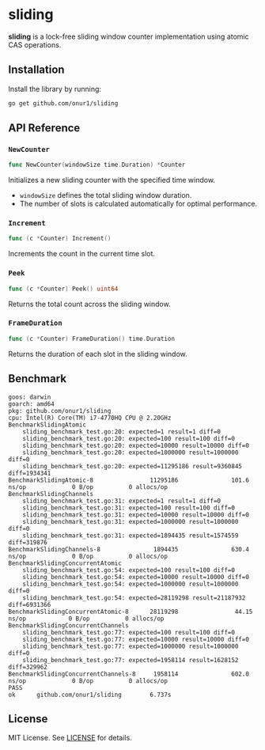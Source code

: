 
# sliding

**sliding** is a lock-free sliding window counter implementation using atomic CAS operations.

## Installation

Install the library by running:

```sh
go get github.com/onur1/sliding
```

## API Reference

### `NewCounter`

```go
func NewCounter(windowSize time.Duration) *Counter
```

Initializes a new sliding counter with the specified time window.

* `windowSize` defines the total sliding window duration.
* The number of slots is calculated automatically for optimal performance.

### `Increment`

```go
func (c *Counter) Increment()
```

Increments the count in the current time slot.

### `Peek`

```go
func (c *Counter) Peek() uint64
```

Returns the total count across the sliding window.

### `FrameDuration`

```go
func (c *Counter) FrameDuration() time.Duration
```

Returns the duration of each slot in the sliding window.

## Benchmark

```
goos: darwin
goarch: amd64
pkg: github.com/onur1/sliding
cpu: Intel(R) Core(TM) i7-4770HQ CPU @ 2.20GHz
BenchmarkSlidingAtomic
    sliding_benchmark_test.go:20: expected=1 result=1 diff=0
    sliding_benchmark_test.go:20: expected=100 result=100 diff=0
    sliding_benchmark_test.go:20: expected=10000 result=10000 diff=0
    sliding_benchmark_test.go:20: expected=1000000 result=1000000 diff=0
    sliding_benchmark_test.go:20: expected=11295186 result=9360845 diff=1934341
BenchmarkSlidingAtomic-8                11295186               101.6 ns/op             0 B/op          0 allocs/op
BenchmarkSlidingChannels
    sliding_benchmark_test.go:31: expected=1 result=1 diff=0
    sliding_benchmark_test.go:31: expected=100 result=100 diff=0
    sliding_benchmark_test.go:31: expected=10000 result=10000 diff=0
    sliding_benchmark_test.go:31: expected=1000000 result=1000000 diff=0
    sliding_benchmark_test.go:31: expected=1894435 result=1574559 diff=319876
BenchmarkSlidingChannels-8               1894435               630.4 ns/op             0 B/op          0 allocs/op
BenchmarkSlidingConcurrentAtomic
    sliding_benchmark_test.go:54: expected=100 result=100 diff=0
    sliding_benchmark_test.go:54: expected=10000 result=10000 diff=0
    sliding_benchmark_test.go:54: expected=1000000 result=1000000 diff=0
    sliding_benchmark_test.go:54: expected=28119298 result=21187932 diff=6931366
BenchmarkSlidingConcurrentAtomic-8      28119298                44.15 ns/op            0 B/op          0 allocs/op
BenchmarkSlidingConcurrentChannels
    sliding_benchmark_test.go:77: expected=100 result=100 diff=0
    sliding_benchmark_test.go:77: expected=10000 result=10000 diff=0
    sliding_benchmark_test.go:77: expected=1000000 result=1000000 diff=0
    sliding_benchmark_test.go:77: expected=1958114 result=1628152 diff=329962
BenchmarkSlidingConcurrentChannels-8     1958114               602.0 ns/op             0 B/op          0 allocs/op
PASS
ok      github.com/onur1/sliding        6.737s
```

## License

MIT License. See [LICENSE](LICENSE) for details.
